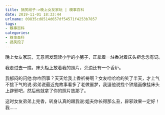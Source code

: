 ```yaml
---
title: 搞笑段子->晚上女友家玩 | 糗事百科
date: 2019-11-01 18:33:44
urlname: 09835cd8514d657df54571f4253b7857
tags: 
- 糗事百科
categories:
- 糗事百科
- 搞笑段子
---
```

晚上女友家玩，无意间发现读小学的小舅子，正拿着一炷香对着床头柜念念有词。

我走过去一瞧，床头柜上放着我的照片，旁边还有一个香炉。

我郁闷的问他:你咋回事？天天给我上香祈祷啊？女友哈哈哈的笑了半天，才上气不接下气的说:弟弟说最近鬼故事看多了老做噩梦，我逗他说找个钟馗画像挂床头上辟邪吧，然后他就拿了你的照片放那了。

这时女友弟弟上完香，转身认真的跟我说:姐夫你长得那么丑，辟邪效果一定好！我……



